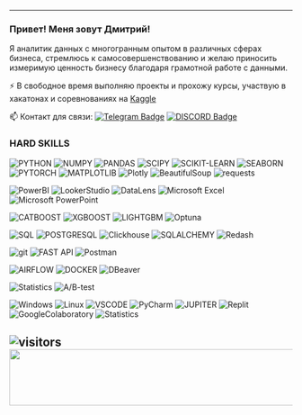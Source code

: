 ----------------
<p>


   ### Привет! Меня зовут Дмитрий!
   
   Я аналитик данных с многогранным опытом в различных сферах бизнеса, стремлюсь к самосовершенствованию и желаю приносить измеримую ценность бизнесу благодаря грамотной работе с данными.

:zap: В свободное время выполняю проекты и прохожу курсы, участвую в хакатонах и соревнованиях на [Kaggle](https://www.kaggle.com/dmitrysakhnov)

:mailbox: Контакт для связи: [![Telegram Badge](https://img.shields.io/badge/-Telegram-blue?style=flat&logo=Telegram&logoColor=white)](https://t.me/SPECTRRODIUM)</a>
[![DISCORD Badge](https://img.shields.io/badge/-DISCORD-purple?style=flat&logo=Discord&logoColor=white)](https://discordapp.com/users/1051433073436270592/)</a>

### HARD SKILLS

![PYTHON](https://img.shields.io/badge/PYTHON-090909??style=flat-square&logo=PYTHON)
![NUMPY](https://img.shields.io/badge/NUMPY-090909??style=flat-square&logo=NUMPY)
![PANDAS](https://img.shields.io/badge/PANDAS-090909??style=flat-square&logo=PANDAS)
![SCIPY](https://img.shields.io/badge/SCIPY-090909??style=flat-square&logo=SCIPY)
![SCIKIT-LEARN](https://img.shields.io/badge/SKLEARN-090909??style=flat-square&logo=SCIKIT-LEARN)
![SEABORN](https://img.shields.io/badge/SEABORN-090909??style=flat-square&logo=seaborn)
![PYTORCH](https://img.shields.io/badge/PYTORCH-090909??style=flat-square&logo=PYTORCH)
![MATPLOTLIB](https://img.shields.io/badge/MATPLOTLIB-090909??style=flat-square&logo=MATPLOTLIB)
![Plotly](https://img.shields.io/badge/Plotly-090909??style=flat-square&logo=Plotly)
![BeautifulSoup](https://img.shields.io/badge/BeautifulSoup-090909??style=flat-square&logo=BeautifulSoup)
![requests](https://img.shields.io/badge/requests-090909??style=flat-square&logo=requests)


![PowerBI](https://img.shields.io/badge/PowerBI-090909??style=flat-square&logo=PowerBI)
![LookerStudio](https://img.shields.io/badge/LookerStudio-090909??style=flat-square&logo=LookerStudio)
![DataLens](https://img.shields.io/badge/DataLens-090909??style=flat-square&logo=DataLens)
![Microsoft Excel](https://img.shields.io/badge/MicrosoftExcel-090909??style=flat-square&logo=MicrosoftExcel)
![Microsoft PowerPoint](https://img.shields.io/badge/MicrosoftPowerPoint-090909??style=flat-square&logo=MicrosoftPowerPoint)



![CATBOOST](https://img.shields.io/badge/CATBOOST-090909??style=flat-square&logo=CATBOOST)
![XGBOOST](https://img.shields.io/badge/XGBOOST-090909??style=flat-square&logo=XGBOOST)
![LIGHTGBM](https://img.shields.io/badge/LIGHTGBM-090909??style=flat-square&logo=LIGHTGBM)
![Optuna](https://img.shields.io/badge/Optuna-090909??style=flat-square&logo=Optuna)



![SQL](https://img.shields.io/badge/SQL-090909??style=flat-square&logo=SQL)
![POSTGRESQL](https://img.shields.io/badge/POSTGRESQL-090909??style=flat-square&logo=POSTGRESQL)
![Clickhouse](https://img.shields.io/badge/Clickhouse-090909??style=flat-square&logo=Clickhouse)
![SQLALCHEMY](https://img.shields.io/badge/SQLALCHEMY-090909??style=flat-square&logo=SQLALCHEMY)
![Redash](https://img.shields.io/badge/Redash-090909??style=flat-square&logo=Redash)

![git](https://img.shields.io/badge/GIT-090909??style=flat-square&logo=GIT)
![FAST API](https://img.shields.io/badge/FASTAPI-090909??style=flat-square&logo=FASTAPI)
![Postman](https://img.shields.io/badge/Postman-090909??style=flat-square&logo=Postman)


![AIRFLOW](https://img.shields.io/badge/AIRFLOW-090909??style=flat-square&logo=AIRFLOW)
![DOCKER](https://img.shields.io/badge/DOCKER-090909??style=flat-square&logo=DOCKER)
![DBeaver](https://img.shields.io/badge/DBeaver-090909??style=flat-square&logo=Dbeaver)


![Statistics](https://img.shields.io/badge/Statistics-090909??style=flat-square&logo=Statistics)
![A/B-test](https://img.shields.io/badge/A/B_test-090909??style=flat-square&logo=A/B-test)

![Windows](https://img.shields.io/badge/Windows-090909??style=flat-square&logo=Windows)
![Linux](https://img.shields.io/badge/Linux-090909??style=flat-square&logo=Linux)
![VSCODE](https://img.shields.io/badge/VSCODE-090909??style=flat-square&logo=VSCODE)
![PyCharm](https://img.shields.io/badge/PyCharm-090909??style=flat-square&logo=PyCharm)
![JUPITER](https://img.shields.io/badge/JUPITER-090909??style=flat-square&logo=JUPITER)
![Replit](https://img.shields.io/badge/Replit-090909??style=flat-square&logo=Replit)
![GoogleColaboratory](https://img.shields.io/badge/GoogleColaboratory-090909??style=flat-square&logo=GoogleColaboratory)
![Statistics](https://img.shields.io/badge/Statistics-090909??style=flat-square&logo=Statistics)


  ![visitors](https://visitor-badge.laobi.icu/badge?page_id=DAYT-43)
    <img src="https://github.com/DAYT-43/DAYT-43/assets/80617386/d5a1b624-43b0-49ce-9fae-2a1d63dbdde8" align="centr" width="1000" height="100" />
---
